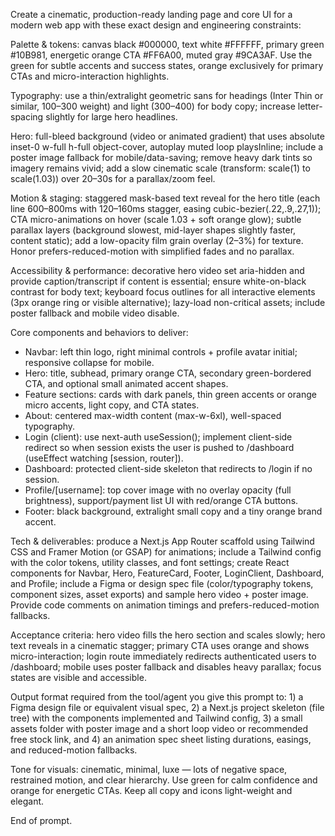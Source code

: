 Create a cinematic, production-ready landing page and core UI for a modern web app with these exact design and engineering constraints:

Palette & tokens: canvas black #000000, text white #FFFFFF, primary green #10B981, energetic orange CTA #FF6A00, muted gray #9CA3AF. Use the green for subtle accents and success states, orange exclusively for primary CTAs and micro-interaction highlights.

Typography: use a thin/extralight geometric sans for headings (Inter Thin or similar, 100–300 weight) and light (300–400) for body copy; increase letter-spacing slightly for large hero headlines.

Hero: full-bleed background (video or animated gradient) that uses absolute inset-0 w-full h-full object-cover, autoplay muted loop playsInline; include a poster image fallback for mobile/data-saving; remove heavy dark tints so imagery remains vivid; add a slow cinematic scale (transform: scale(1) to scale(1.03)) over 20–30s for a parallax/zoom feel.

Motion & staging: staggered mask-based text reveal for the hero title (each line 600–800ms with 120–160ms stagger, easing cubic-bezier(.22,.9,.27,1)); CTA micro-animations on hover (scale 1.03 + soft orange glow); subtle parallax layers (background slowest, mid-layer shapes slightly faster, content static); add a low-opacity film grain overlay (2–3%) for texture. Honor prefers-reduced-motion with simplified fades and no parallax.

Accessibility & performance: decorative hero video set aria-hidden and provide caption/transcript if content is essential; ensure white-on-black contrast for body text; keyboard focus outlines for all interactive elements (3px orange ring or visible alternative); lazy-load non-critical assets; include poster fallback and mobile video disable.

Core components and behaviors to deliver:

- Navbar: left thin logo, right minimal controls + profile avatar initial; responsive collapse for mobile.
- Hero: title, subhead, primary orange CTA, secondary green-bordered CTA, and optional small animated accent shapes.
- Feature sections: cards with dark panels, thin green accents or orange micro accents, light copy, and CTA states.
- About: centered max-width content (max-w-6xl), well-spaced typography.
- Login (client): use next-auth useSession(); implement client-side redirect so when session exists the user is pushed to /dashboard (useEffect watching [session, router]).
- Dashboard: protected client-side skeleton that redirects to /login if no session.
- Profile/[username]: top cover image with no overlay opacity (full brightness), support/payment list UI with red/orange CTA buttons.
- Footer: black background, extralight small copy and a tiny orange brand accent.

Tech & deliverables: produce a Next.js App Router scaffold using Tailwind CSS and Framer Motion (or GSAP) for animations; include a Tailwind config with the color tokens, utility classes, and font settings; create React components for Navbar, Hero, FeatureCard, Footer, LoginClient, Dashboard, and Profile; include a Figma or design spec file (color/typography tokens, component sizes, asset exports) and sample hero video + poster image. Provide code comments on animation timings and prefers-reduced-motion fallbacks.

Acceptance criteria: hero video fills the hero section and scales slowly; hero text reveals in a cinematic stagger; primary CTA uses orange and shows micro-interaction; login route immediately redirects authenticated users to /dashboard; mobile uses poster fallback and disables heavy parallax; focus states are visible and accessible.

Output format required from the tool/agent you give this prompt to: 1) a Figma design file or equivalent visual spec, 2) a Next.js project skeleton (file tree) with the components implemented and Tailwind config, 3) a small assets folder with poster image and a short loop video or recommended free stock link, and 4) an animation spec sheet listing durations, easings, and reduced-motion fallbacks.

Tone for visuals: cinematic, minimal, luxe — lots of negative space, restrained motion, and clear hierarchy. Use green for calm confidence and orange for energetic CTAs. Keep all copy and icons light-weight and elegant.

End of prompt.
